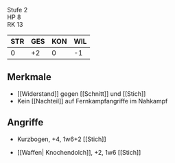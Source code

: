 

Stufe 2  
HP 8  
RK 13

|STR|GES|KON|WIL|
|---|---|---|---|
|0|+2|0|-1|

## Merkmale

- [[Widerstand]] gegen [[Schnitt]] und [[Stich]]
- Kein [[Nachteil]] auf Fernkampfangriffe im Nahkampf

## Angriffe

- Kurzbogen, +4, 1w6+2 [[Stich]]
    
- [[Waffen| Knochendolch]], +2, 1w6 [[Stich]]